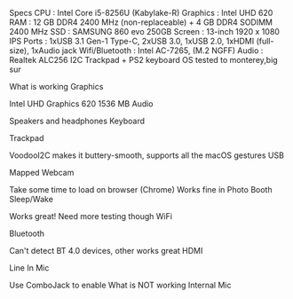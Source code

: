 Specs
CPU : Intel Core i5-8256U (Kabylake-R)
Graphics : Intel UHD 620
RAM : 12 GB DDR4 2400 MHz (non-replaceable) + 4 GB DDR4 SODIMM 2400 MHz
SSD : SAMSUNG 860 evo 250GB 
Screen : 13-inch 1920 x 1080 IPS
Ports : 1xUSB 3.1 Gen-1 Type-C, 2xUSB 3.0, 1xUSB 2.0, 1xHDMI (full-size), 1xAudio jack
Wifi/Bluetooth : Intel AC-7265, (M.2 NGFF)
Audio : Realtek ALC256
I2C Trackpad + PS2 keyboard
OS
  tested to monterey,big sur

What is working
Graphics

Intel UHD Graphics 620 1536 МB
Audio

Speakers and headphones
Keyboard

Trackpad

VoodooI2C makes it buttery-smooth, supports all the macOS gestures
USB

Mapped
Webcam

Take some time to load on browser (Chrome)
Works fine in Photo Booth
Sleep/Wake

Works great! Need more testing though
WiFi

Bluetooth

Can't detect BT 4.0 devices, other works great
HDMI

Line In Mic

Use ComboJack to enable
What is NOT working
Internal Mic
